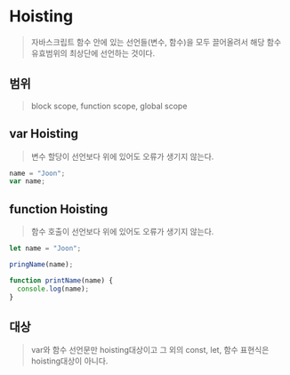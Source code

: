 # Hoisting

> 자바스크립트 함수 안에 있는 선언들(변수, 함수)을 모두 끌어올려서
> 해당 함수 유효범위의 최상단에 선언하는 것이다.

## 범위

> block scope, function scope, global scope

## var Hoisting

> 변수 할당이 선언보다 위에 있어도 오류가 생기지 않는다.

```js
name = "Joon";
var name;
```

## function Hoisting

> 함수 호출이 선언보다 위에 있어도 오류가 생기지 않는다.

```js
let name = "Joon";

pringName(name);

function printName(name) {
  console.log(name);
}
```

## 대상

> var와 함수 선언문만 hoisting대상이고 그 외의
> const, let, 함수 표현식은 hoisting대상이 아니다.